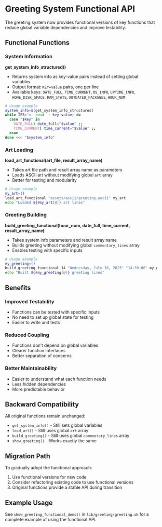 # Greeting System Functional API

The greeting system now provides functional versions of key functions that reduce global variable dependencies and improve testability.

## Functional Functions

### System Information

**get_system_info_structured()**
- Returns system info as key-value pairs instead of setting global variables
- Output format: `KEY=value` pairs, one per line
- Available keys: `DATE_FULL`, `TIME_CURRENT`, `OS_INFO`, `UPTIME_INFO`, `HOME_DISK_SPACE`, `RAM_STATS`, `OUTDATED_PACKAGES`, `HOUR_NUM`

```bash
# Usage example
system_info=$(get_system_info_structured)
while IFS='=' read -r key value; do
  case "$key" in
    DATE_FULL) date_full="$value" ;;
    TIME_CURRENT) time_current="$value" ;;
  esac
done <<< "$system_info"
```

### Art Loading

**load_art_functional(art_file, result_array_name)**
- Takes art file path and result array name as parameters
- Loads ASCII art without modifying global `art` array
- Better for testing and modularity

```bash
# Usage example
my_art=()
load_art_functional "assets/ascii/greeting.ascii" my_art
echo "Loaded ${#my_art[@]} art lines"
```

### Greeting Building

**build_greeting_functional(hour_num, date_full, time_current, result_array_name)**
- Takes system info parameters and result array name
- Builds greeting without modifying global `commentary_lines` array
- Enables testing with specific inputs

```bash
# Usage example
my_greeting=()
build_greeting_functional 14 "Wednesday, July 16, 2025" "14:30:00" my_greeting
echo "Built ${#my_greeting[@]} greeting lines"
```

## Benefits

### Improved Testability
- Functions can be tested with specific inputs
- No need to set up global state for testing
- Easier to write unit tests

### Reduced Coupling
- Functions don't depend on global variables
- Clearer function interfaces
- Better separation of concerns

### Better Maintainability
- Easier to understand what each function needs
- Less hidden dependencies
- More predictable behavior

## Backward Compatibility

All original functions remain unchanged:
- `get_system_info()` - Still sets global variables
- `load_art()` - Still uses global `art` array
- `build_greeting()` - Still uses global `commentary_lines` array
- `show_greeting()` - Works exactly the same

## Migration Path

To gradually adopt the functional approach:

1. Use functional versions for new code
2. Consider refactoring existing code to use functional versions
3. Original functions provide a stable API during transition

## Example Usage

See `show_greeting_functional_demo()` in `lib/greeting/greeting.sh` for a complete example of using the functional API.